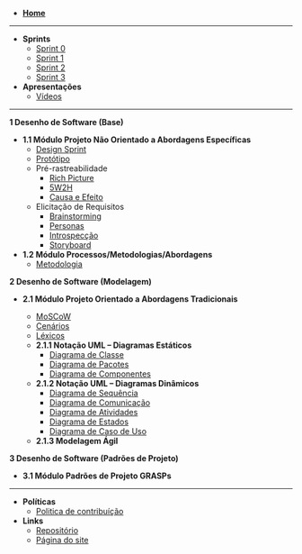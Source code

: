 <!-- docs/_sidebar.md -->
* [**Home**](/README)

---

* **Sprints**
  - [Sprint 0](/pages/sprints/sprint0.md)
  - [Sprint 1](/pages/sprints/sprint1.md)
  - [Sprint 2](/pages/sprints/sprint2.md)
  - [Sprint 3](/pages/sprints/sprint3.md)
* **Apresentações** 
  - [Vídeos](/presentations/presentations.md)

---

**1 Desenho de Software (Base)**
  * **1.1 Módulo Projeto Não Orientado a Abordagens Específicas**
    * [Design Sprint](/pages/base/designsprint.md)
    * [Protótipo](/pages/base/prototype.md)
    * Pré-rastreabilidade
      * [Rich Picture](/pages/base/preTraceability/richPicture.md)
      * [5W2H](/pages/base/preTraceability/5w2h.md)
      * [Causa e Efeito](/pages/base/preTraceability/causaEfeito.md)
    * Elicitação de Requisitos
      * [Brainstorming](/pages/base/elicitation/brainstorming.md)
      * [Personas](/pages/base/elicitation/persona.md)
      * [Introspecção](/pages/base/elicitation/introspeccao.md)
      * [Storyboard](/pages/base/elicitation/storyboard.md)
  * **1.2 Módulo Processos/Metodologias/Abordagens**
    * [Metodologia](/pages/base/metodology/metodologia.md)

**2 Desenho de Software (Modelagem)**
  * **2.1 Módulo Projeto Orientado a Abordagens Tradicionais**

    * [MoSCoW](/pages/base/elicitation/moscow.md)
    * [Cenários](/pages/modeling/scenario.md)
    * [Léxicos](/pages/modeling/lexico.md)
    * **2.1.1 Notação UML – Diagramas Estáticos**
      * [Diagrama de Classe](/pages/modeling/diagrams/classes.md)
      * [Diagrama de Pacotes](/pages/modeling/diagrams/package.md)
      * [Diagrama de Componentes](/pages/modeling/diagrams/components.md)
    * **2.1.2 Notação UML – Diagramas Dinâmicos**
      * [Diagrama de Sequência](/pages/modeling/diagrams/sequency.md)
      * [Diagrama de Comunicação](/pages/modeling/diagrams/communication.md)
      * [Diagrama de Atividades](/pages/modeling/diagrams/activity.md)
      * [Diagrama de Estados](/pages/modeling/diagrams/states.md)
      * [Diagrama de Caso de Uso](/pages/modeling/diagrams/usercase.md)
    * **2.1.3 Modelagem Ágil**

**3 Desenho de Software (Padrões de Projeto)**
  * **3.1 Módulo Padrões de Projeto GRASPs**



---

* **Políticas**
  - [Politica de contribuíção](/pages/policy/policies.md)
* **Links**
  * [Repositório](https://github.com/UnBArqDsw2020-2/2020.2_G6)
  * [Página do site](/pages/)
